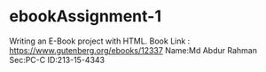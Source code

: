 # ebookAssignment-1
Writing an E-Book project with HTML. Book Link : https://www.gutenberg.org/ebooks/12337
Name:Md Abdur Rahman
Sec:PC-C
ID:213-15-4343
